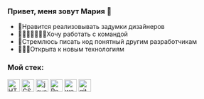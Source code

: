 ### Привет, меня зовут Мария 👋

* 🎨Нравится реализовывать задумки дизайнеров
* 🚣🏻‍♀️🚣‍♂️🚣🏿Хочу работать с командой
* 🍝Стремлюсь писать код понятный другим разработчикам
* 🏋🏻‍♀️Открыта к новым технологиям

### Мой стек:
<p>
<img src="https://www.flaticon.com/svg/vstatic/svg/888/888859.svg?token=exp=1615718105~hmac=c86b9b23b19a03a41263d8a990a063e9" alt="HTML" height="28">
<img src="https://www.flaticon.com/svg/vstatic/svg/888/888847.svg?token=exp=1615718143~hmac=57fb4330e5c82733f6e63f81ebb8d74f" alt="CSS" height="28">
<img src="https://www.flaticon.com/svg/vstatic/svg/919/919828.svg?token=exp=1615718212~hmac=9a9f4935bc9057439748ec9cd24ad76e" alt="javascript" height="28">
<img src="https://www.flaticon.com/svg/vstatic/svg/1260/1260775.svg?token=exp=1615718264~hmac=f92fc516297322e32bd9fdfe43adc489" alt="React" height="28">
<img src="https://github.com/webpack/media/blob/master/logo/icon.svg" alt="webpack" height="28">
<img src="https://www.flaticon.com/svg/vstatic/svg/2111/2111420.svg?token=exp=1615717968~hmac=b3d3aae9b70098ececa40ad443bdae88" alt="git" height="28">
</p>

